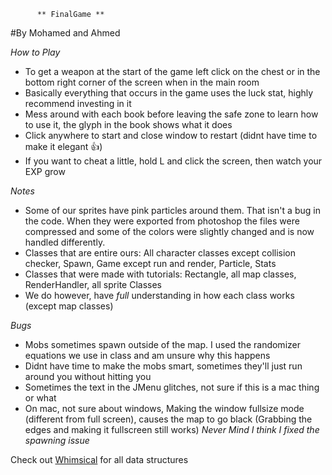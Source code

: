           ** FinalGame **
#By Mohamed and Ahmed
 
 *How to Play*
  - To get a weapon at the start of the game left click on the chest or in the bottom right corner of the screen when in the main room
  - Basically everything that occurs in the game uses the luck stat, highly recommend investing in it
  - Mess around with each book before leaving the safe zone to learn how to use it, the glyph in the book shows what it does
  - Click anywhere to start and close window to restart (didnt have time to make it elegant 👍)
  - If you want to cheat a little, hold L and click the screen, then watch your EXP grow

*Notes*
  - Some of our sprites have pink particles around them. That isn't a bug in the code. When they were exported from photoshop the files were compressed and some of the colors were slightly changed and is now handled differently.
  - Classes that are entire ours: All character classes except collision checker, Spawn, Game except run and render, Particle, Stats
  - Classes that were made with tutorials: Rectangle, all map classes, RenderHandler, all sprite Classes
  - We do however, have _full_ understanding in how each class works (except map classes)
  
  *Bugs*
  - Mobs sometimes spawn outside of the map. I used the randomizer equations we use in class and am unsure why this happens
  - Didnt have time to make the mobs smart, sometimes they'll just run around you without hitting you
  - Sometimes the text in the JMenu glitches, not sure if this is a mac thing or what
  - On mac, not sure about windows, Making the window fullsize mode (different from full screen), causes the map to go black (Grabbing the edges and making it fullscreen still works)
      *Never Mind I think I fixed the spawning issue*


Check out [Whimsical](https://whimsical.co/XRnDKKfsQ9CrTStVnGK3qq) for all data structures
